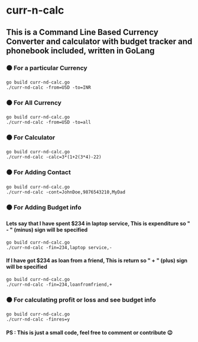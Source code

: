 # curr-n-calc

## This is a Command Line Based Currency Converter and calculator with budget tracker and phonebook included, written in GoLang

###  :black_circle:  For a particular Currency

```
go build curr-nd-calc.go
./curr-nd-calc -from=USD -to=INR 
```

### :black_circle:  For All Currency

```
go build curr-nd-calc.go
./curr-nd-calc -from=USD -to=all 
```

### :black_circle:  For Calculator

```
go build curr-nd-calc.go
./curr-nd-calc -calc=3*(1+2(3*4)-22) 
```

###  :black_circle: For Adding Contact

```
go build curr-nd-calc.go
./curr-nd-calc -cont=JohnDoe,9876543210,MyDad 
```

###  :black_circle: For Adding Budget info
####  Lets say that I have spent $234 in laptop service, This is expenditure so " - " (minus) sign will be specified

```
go build curr-nd-calc.go
./curr-nd-calc -fin=234,laptop service,- 
```
        
####  If I have got $234 as loan from  a friend, This is return so " + " (plus) sign will be specified

```
go build curr-nd-calc.go
./curr-nd-calc -fin=234,loanfromfriend,+ 
```        

###  :black_circle: For calculating profit or loss and see budget info 

```
go build curr-nd-calc.go
./curr-nd-calc -finres=y
```

#### PS : This is just a small code, feel free to comment or contribute  :wink:
